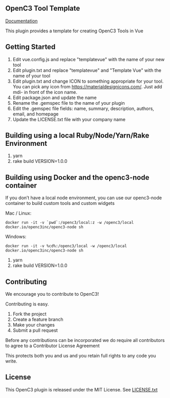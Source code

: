 ## OpenC3 Tool Template

[Documentation](https://openc3.com)

This plugin provides a template for creating OpenC3 Tools in Vue

## Getting Started

1. Edit vue.config.js and replace "templatevue" with the name of your new tool
1. Edit plugin.txt and replace "templatevue" and "Template Vue" with the name of your tool
1. Edit plugin.txt and change ICON to something appropriate for your tool. You can pick any icon from https://materialdesignicons.com/. Just add mdi- in front of the icon name.
1. Edit package.json and update the name
1. Rename the .gemspec file to the name of your plugin
1. Edit the .gemspec file fields: name, summary, description, authors, email, and homepage
1. Update the LICENSE.txt file with your company name

## Building using a local Ruby/Node/Yarn/Rake Environment

1. yarn
1. rake build VERSION=1.0.0

## Building using Docker and the openc3-node container

If you don’t have a local node environment, you can use our openc3-node container to build custom tools and custom widgets

Mac / Linux:

`` docker run -it -v `pwd`:/openc3/local:z -w /openc3/local docker.io/openc3inc/openc3-node sh ``

Windows:

`docker run -it -v %cd%:/openc3/local -w /openc3/local docker.io/openc3inc/openc3-node sh`

1. yarn
1. rake build VERSION=1.0.0

## Contributing

We encourage you to contribute to OpenC3!

Contributing is easy.

1. Fork the project
2. Create a feature branch
3. Make your changes
4. Submit a pull request

Before any contributions can be incorporated we do require all contributors to agree to a Contributor License Agreement

This protects both you and us and you retain full rights to any code you write.

## License

This OpenC3 plugin is released under the MIT License. See [LICENSE.txt](LICENSE.txt)
